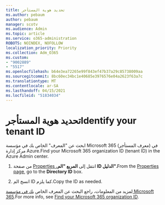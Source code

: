 ```yaml
---
title: تحديد هوية المستأجر
ms.author: pebaum
author: pebaum
manager: scotv
ms.audience: Admin
ms.topic: article
ms.service: o365-administration
ROBOTS: NOINDEX, NOFOLLOW
localization_priority: Priority
ms.collection: Adm_O365
ms.custom:
- "9002889"
- "5517"
ms.openlocfilehash: b64e3ea72265e99f843ef47b37a29c85738009aa
ms.sourcegitcommit: 8bc60ec34bc1e40685e3976576e04a2623f63a7c
ms.translationtype: MT
ms.contentlocale: ar-SA
ms.lasthandoff: 04/15/2021
ms.locfileid: "51834034"
---
```

# <a name="identify-your-tenant-id"></a><span data-ttu-id="f0c56-102">تحديد هوية المستأجر</span><span class="sxs-lookup"><span data-stu-id="f0c56-102">Identify your tenant ID</span></span>

<span data-ttu-id="f0c56-103">ابحث عن "المعرف" الخاص بك في مؤسسة Microsoft 365 (معرف المستأجر) في مركز إدارة Azure.</span><span class="sxs-lookup"><span data-stu-id="f0c56-103">Find your Microsoft 365 organization ID (tenant ID) in the Azure Admin center.</span></span>

1. <span data-ttu-id="f0c56-104">من صفحة [Properties ،](https://aka.ms/AzurePropertiesPage)انتقل إلى **المربع "الم ID الدليل".**</span><span class="sxs-lookup"><span data-stu-id="f0c56-104">From the [Properties page](https://aka.ms/AzurePropertiesPage), go to the **Directory ID** box.</span></span>

2. <span data-ttu-id="f0c56-105">انسخ الم ID كما يلزم.</span><span class="sxs-lookup"><span data-stu-id="f0c56-105">Copy the ID as needed.</span></span>

<span data-ttu-id="f0c56-106">لمزيد من المعلومات، راجع البحث عن المعرف الخاص [بك في مؤسسة Microsoft 365](https://docs.microsoft.com/onedrive/find-your-office-365-tenant-id).</span><span class="sxs-lookup"><span data-stu-id="f0c56-106">For more info, see [Find your Microsoft 365 organization ID](https://docs.microsoft.com/onedrive/find-your-office-365-tenant-id).</span></span>
